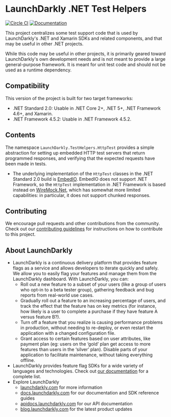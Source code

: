 # LaunchDarkly .NET Test Helpers

[![Circle CI](https://circleci.com/gh/launchdarkly/dotnet-test-helpers.svg?style=svg)](https://circleci.com/gh/launchdarkly/dotnet-test-helpers) [![Documentation](https://img.shields.io/static/v1?label=go.dev&message=reference&color=00add8)](https://pkg.go.dev/github.com/launchdarkly/go-test-helpers)

This project centralizes some test support code that is used by LaunchDarkly's .NET and Xamarin SDKs and related components, and that may be useful in other .NET projects.

While this code may be useful in other projects, it is primarily geared toward LaunchDarkly's own development needs and is not meant to provide a large general-purpose framework. It is meant for unit test code and should not be used as a runtime dependency.

## Compatibility

This version of the project is built for two target frameworks:

* .NET Standard 2.0: Usable in .NET Core 2+, .NET 5+, .NET Framework 4.6+, and Xamarin.
* .NET Framework 4.5.2: Usable in .NET Framework 4.5.2.

## Contents

The namespace `LaunchDarkly.TestHelpers.HttpTest` provides a simple abstraction for setting up embedded HTTP test servers that return programmed responses, and verifying that the expected requests have been made in tests.

* The underlying implementation of the `HttpTest` classes in the .NET Standard 2.0 build is [EmbedIO](https://github.com/unosquare/embedio). EmbedIO does not support .NET Framework, so the `HttpTest` implementation in .NET Framework is based instead on [WireMock.Net](https://github.com/WireMock-Net/WireMock.Net), which has somewhat more limited capabilities: in particular, it does not support chunked responses.

## Contributing

We encourage pull requests and other contributions from the community. Check out our [contributing guidelines](CONTRIBUTING.md) for instructions on how to contribute to this project.

## About LaunchDarkly

* LaunchDarkly is a continuous delivery platform that provides feature flags as a service and allows developers to iterate quickly and safely. We allow you to easily flag your features and manage them from the LaunchDarkly dashboard.  With LaunchDarkly, you can:
    * Roll out a new feature to a subset of your users (like a group of users who opt-in to a beta tester group), gathering feedback and bug reports from real-world use cases.
    * Gradually roll out a feature to an increasing percentage of users, and track the effect that the feature has on key metrics (for instance, how likely is a user to complete a purchase if they have feature A versus feature B?).
    * Turn off a feature that you realize is causing performance problems in production, without needing to re-deploy, or even restart the application with a changed configuration file.
    * Grant access to certain features based on user attributes, like payment plan (eg: users on the ‘gold’ plan get access to more features than users in the ‘silver’ plan). Disable parts of your application to facilitate maintenance, without taking everything offline.
* LaunchDarkly provides feature flag SDKs for a wide variety of languages and technologies. Check out [our documentation](https://docs.launchdarkly.com/docs) for a complete list.
* Explore LaunchDarkly
    * [launchdarkly.com](https://www.launchdarkly.com/ "LaunchDarkly Main Website") for more information
    * [docs.launchdarkly.com](https://docs.launchdarkly.com/  "LaunchDarkly Documentation") for our documentation and SDK reference guides
    * [apidocs.launchdarkly.com](https://apidocs.launchdarkly.com/  "LaunchDarkly API Documentation") for our API documentation
    * [blog.launchdarkly.com](https://blog.launchdarkly.com/  "LaunchDarkly Blog Documentation") for the latest product updates
